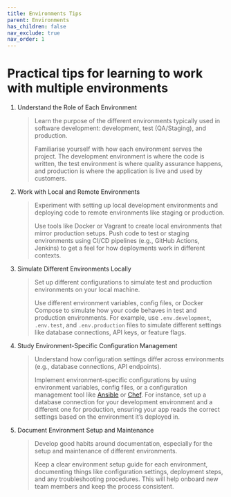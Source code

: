 ```yaml
---
title: Environments Tips
parent: Environments
has_children: false
nav_exclude: true
nav_order: 1
---
```


# Practical tips for learning to work with multiple environments

1. Understand the Role of Each Environment

    > Learn the purpose of the different environments typically used in software development: development, 
    > test (QA/Staging), and production.
    > 
    > Familiarise yourself with how each environment serves the project. The development environment is 
    > where the code is written, the test environment is where quality assurance happens, and production 
    > is where the application is live and used by customers.

2. Work with Local and Remote Environments

    > Experiment with setting up local development environments and deploying code to remote environments 
    > like staging or production.
    > 
    > Use tools like Docker or Vagrant to create local environments that mirror production setups. 
    > Push code to test or staging environments using CI/CD pipelines (e.g., GitHub Actions, Jenkins) to 
    > get a feel for how deployments work in different contexts.

3. Simulate Different Environments Locally

    > Set up different configurations to simulate test and production environments on your local machine.
    > 
    > Use different environment variables, config files, or Docker Compose to simulate how your code 
    > behaves in test and production environments. For example, use `.env.development`, `.env.test`, and 
    > `.env.production` files to simulate different settings like database connections, API keys, or 
    > feature flags.

4. Study Environment-Specific Configuration Management

    > Understand how configuration settings differ across environments (e.g., database connections, 
    > API endpoints).
    > 
    > Implement environment-specific configurations by using environment variables, config files, or a 
    > configuration management tool like [Ansible](https://www.ansible.com/) or 
    > [Chef](https://www.chef.io/products/chef-infrastructure-management). For instance, set up a 
    > database connection for your development environment and a different one for production, 
    > ensuring your app reads the correct settings based on the environment it’s deployed in.

5. Document Environment Setup and Maintenance

    > Develop good habits around documentation, especially for the setup and maintenance of different 
    > environments.
    > 
    > Keep a clear environment setup guide for each environment, documenting things like configuration 
    > settings, deployment steps, and any troubleshooting procedures. This will help onboard new team
    > members and keep the process consistent.
